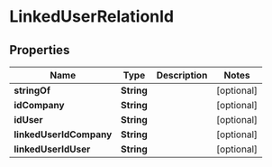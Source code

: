 
# LinkedUserRelationId

## Properties
Name | Type | Description | Notes
------------ | ------------- | ------------- | -------------
**stringOf** | **String** |  |  [optional]
**idCompany** | **String** |  |  [optional]
**idUser** | **String** |  |  [optional]
**linkedUserIdCompany** | **String** |  |  [optional]
**linkedUserIdUser** | **String** |  |  [optional]



